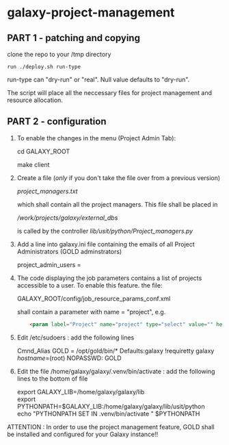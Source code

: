 # galaxy-project-management   


## PART 1 - patching and copying

clone the repo to your /tmp directory

    run ./deploy.sh run-type

run-type can "dry-run" or "real". Null value defaults to "dry-run". 

The script will place all the neccessary files for project management and resource allocation.


## PART 2 - configuration

1. To enable the changes in the menu (Project Admin Tab):
	
    cd GALAXY_ROOT  
	
    make client
	
	
2. Create a file (_only_ if you don't take the file over from a previous version)

	_project_managers.txt_
	
	which shall contain all the project managers. This file shall be placed in 
	
    _/work/projects/galaxy/external_dbs_	
	
	is called by the controller _lib/usit/python/Project_managers.py_
	
	
3. Add a line into galaxy.ini file containing the emails of all Project Administrators (GOLD adminstrators)

    project_admin_users = <EMAIL LIST>  
	
	
4. The code displaying the job parameters contains a list of projects accessible to a user. To enable this feature. the file: 

    GALAXY_ROOT/config/job_resource_params_conf.xml
	
	shall contain a parameter with name = "project", e.g.  

	```html
		<param label="Project" name="project" type="select" value="" help="Project to assign resource allocation to.">
	```  
	

5. Edit /etc/sudoers : add the following lines  

    Cmnd_Alias GOLD = /opt/gold/bin/*
    Defaults:galaxy !requiretty
    galaxy _hostname_=(root) NOPASSWD: GOLD  


6. Edit the file /home/galaxy/galaxy/.venv/bin/activate : add the following lines to the bottom of file

    export GALAXY_LIB=/home/galaxy/galaxy/lib  
    export PYTHONPATH=$GALAXY_LIB:/home/galaxy/galaxy/lib/usit/python  
    echo "PYTHONPATH SET IN .venv/bin/activate " $PYTHONPATH  



ATTENTION : In order to use the project management feature, GOLD shall be installed and configured for your Galaxy instance!!
